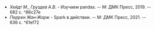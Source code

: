 - _Хейдт М._, _Груздев А.В._ - Изучаем pandas. -- М: ДМК Пресс, 2019. -- 682 с. ^86c27e
- _Перрен Жан-Жорж_ - Spark в действии. -- М: ДМК Пресс, 2021. -- 636 с. ^61ef72
